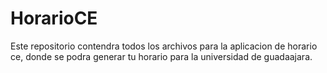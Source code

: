 # HorarioCE
Este repositorio contendra todos los archivos para la aplicacion de horario ce, donde se podra generar tu horario para la universidad de guadaajara.